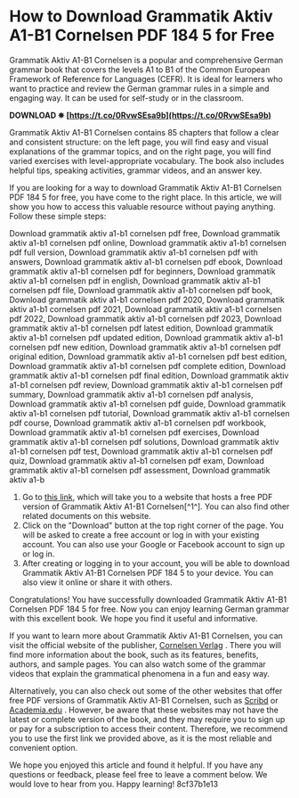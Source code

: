 
 
# How to Download Grammatik Aktiv A1-B1 Cornelsen PDF 184 5 for Free
 
Grammatik Aktiv A1-B1 Cornelsen is a popular and comprehensive German grammar book that covers the levels A1 to B1 of the Common European Framework of Reference for Languages (CEFR). It is ideal for learners who want to practice and review the German grammar rules in a simple and engaging way. It can be used for self-study or in the classroom.
 
**DOWNLOAD ✵ [https://t.co/0RvwSEsa9b](https://t.co/0RvwSEsa9b)**


 
Grammatik Aktiv A1-B1 Cornelsen contains 85 chapters that follow a clear and consistent structure: on the left page, you will find easy and visual explanations of the grammar topics, and on the right page, you will find varied exercises with level-appropriate vocabulary. The book also includes helpful tips, speaking activities, grammar videos, and an answer key.
 
If you are looking for a way to download Grammatik Aktiv A1-B1 Cornelsen PDF 184 5 for free, you have come to the right place. In this article, we will show you how to access this valuable resource without paying anything. Follow these simple steps:
 
Download grammatik aktiv a1-b1 cornelsen pdf free,  Download grammatik aktiv a1-b1 cornelsen pdf online,  Download grammatik aktiv a1-b1 cornelsen pdf full version,  Download grammatik aktiv a1-b1 cornelsen pdf with answers,  Download grammatik aktiv a1-b1 cornelsen pdf ebook,  Download grammatik aktiv a1-b1 cornelsen pdf for beginners,  Download grammatik aktiv a1-b1 cornelsen pdf in english,  Download grammatik aktiv a1-b1 cornelsen pdf file,  Download grammatik aktiv a1-b1 cornelsen pdf book,  Download grammatik aktiv a1-b1 cornelsen pdf 2020,  Download grammatik aktiv a1-b1 cornelsen pdf 2021,  Download grammatik aktiv a1-b1 cornelsen pdf 2022,  Download grammatik aktiv a1-b1 cornelsen pdf 2023,  Download grammatik aktiv a1-b1 cornelsen pdf latest edition,  Download grammatik aktiv a1-b1 cornelsen pdf updated edition,  Download grammatik aktiv a1-b1 cornelsen pdf new edition,  Download grammatik aktiv a1-b1 cornelsen pdf original edition,  Download grammatik aktiv a1-b1 cornelsen pdf best edition,  Download grammatik aktiv a1-b1 cornelsen pdf complete edition,  Download grammatik aktiv a1-b1 cornelsen pdf final edition,  Download grammatik aktiv a1-b1 cornelsen pdf review,  Download grammatik aktiv a1-b1 cornelsen pdf summary,  Download grammatik aktiv a1-b1 cornelsen pdf analysis,  Download grammatik aktiv a1-b1 cornelsen pdf guide,  Download grammatik aktiv a1-b1 cornelsen pdf tutorial,  Download grammatik aktiv a1-b1 cornelsen pdf course,  Download grammatik aktiv a1-b1 cornelsen pdf workbook,  Download grammatik aktiv a1-b1 cornelsen pdf exercises,  Download grammatik aktiv a1-b1 cornelsen pdf solutions,  Download grammatik aktiv a1-b1 cornelsen pdf test,  Download grammatik aktiv a1-b1 cornelsen pdf quiz,  Download grammatik aktiv a1-b1 cornelsen pdf exam,  Download grammatik aktiv a1-b1 cornelsen pdf assessment,  Download grammatik aktiv a1-b
 
1. Go to [this link](https://doku.pub/documents/cornelsen-grammatik-aktiv-a1-b1pdf-pldxo1dnw20n), which will take you to a website that hosts a free PDF version of Grammatik Aktiv A1-B1 Cornelsen[^1^]. You can also find other related documents on this website.
2. Click on the "Download" button at the top right corner of the page. You will be asked to create a free account or log in with your existing account. You can also use your Google or Facebook account to sign up or log in.
3. After creating or logging in to your account, you will be able to download Grammatik Aktiv A1-B1 Cornelsen PDF 184 5 to your device. You can also view it online or share it with others.

Congratulations! You have successfully downloaded Grammatik Aktiv A1-B1 Cornelsen PDF 184 5 for free. Now you can enjoy learning German grammar with this excellent book. We hope you find it useful and informative.
  
If you want to learn more about Grammatik Aktiv A1-B1 Cornelsen, you can visit the official website of the publisher, [Cornelsen Verlag](https://www.cornelsen.de/produkte/grammatik-aktiv-verstehen-ueben-sprechen-uebungsgrammatik-a1-b1-9783061229641) . There you will find more information about the book, such as its features, benefits, authors, and sample pages. You can also watch some of the grammar videos that explain the grammatical phenomena in a fun and easy way.
 
Alternatively, you can also check out some of the other websites that offer free PDF versions of Grammatik Aktiv A1-B1 Cornelsen, such as [Scribd](https://www.scribd.com/document/590052763/Cornelsen-Grammatik-aktiv-A1-B1)  or [Academia.edu](https://www.academia.edu/42817376/Cornelsen_Grammatik_aktiv_A1_B) . However, be aware that these websites may not have the latest or complete version of the book, and they may require you to sign up or pay for a subscription to access their content. Therefore, we recommend you to use the first link we provided above, as it is the most reliable and convenient option.
 
We hope you enjoyed this article and found it helpful. If you have any questions or feedback, please feel free to leave a comment below. We would love to hear from you. Happy learning!
 8cf37b1e13
 
